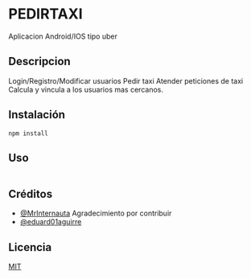 # PEDIRTAXI
Aplicacion Android/IOS tipo uber 
## Descripcion 
Login/Registro/Modificar usuarios
Pedir taxi
Atender peticiones de taxi
Calcula y vincula a los usuarios mas cercanos.


## Instalación
```
npm install
```
## Uso
```

```

## Créditos
- [@MrInternauta](https://twitter.com/mrinternauta)
Agradecimiento por contribuir
- [@eduard01aguirre](https://github.com/eduard01aguirre)

## Licencia
[MIT](https://opensource.org/licenses/MIT)
